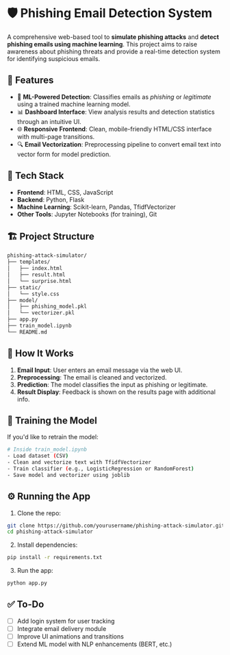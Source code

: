 
# 🛡️ Phishing Email Detection System

A comprehensive web-based tool to **simulate phishing attacks** and **detect phishing emails using machine learning**. This project aims to raise awareness about phishing threats and provide a real-time detection system for identifying suspicious emails.

## 🚀 Features

- 🤖 **ML-Powered Detection**: Classifies emails as *phishing* or *legitimate* using a trained machine learning model.
- 📊 **Dashboard Interface**: View analysis results and detection statistics through an intuitive UI.
- 🌐 **Responsive Frontend**: Clean, mobile-friendly HTML/CSS interface with multi-page transitions.
- 🔍 **Email Vectorization**: Preprocessing pipeline to convert email text into vector form for model prediction.

## 🧠 Tech Stack

- **Frontend**: HTML, CSS, JavaScript
- **Backend**: Python, Flask
- **Machine Learning**: Scikit-learn, Pandas, TfidfVectorizer
- **Other Tools**: Jupyter Notebooks (for training), Git

## 🏗️ Project Structure

```bash
phishing-attack-simulator/
├── templates/
│   ├── index.html
│   ├── result.html
│   └── surprise.html
├── static/
│   └── style.css
├── model/
│   ├── phishing_model.pkl
│   └── vectorizer.pkl
├── app.py
├── train_model.ipynb
└── README.md
```

## 🧪 How It Works

1. **Email Input**: User enters an email message via the web UI.
2. **Preprocessing**: The email is cleaned and vectorized.
3. **Prediction**: The model classifies the input as phishing or legitimate.
4. **Result Display**: Feedback is shown on the results page with additional info.

## 🔁 Training the Model

If you'd like to retrain the model:

```bash
# Inside train_model.ipynb
- Load dataset (CSV)
- Clean and vectorize text with TfidfVectorizer
- Train classifier (e.g., LogisticRegression or RandomForest)
- Save model and vectorizer using joblib
```

## ⚙️ Running the App

1. Clone the repo:
```bash
git clone https://github.com/yourusername/phishing-attack-simulator.git
cd phishing-attack-simulator
```

2. Install dependencies:
```bash
pip install -r requirements.txt
```

3. Run the app:
```bash
python app.py
```

## ✅ To-Do

- [ ] Add login system for user tracking
- [ ] Integrate email delivery module 
- [ ] Improve UI animations and transitions
- [ ] Extend ML model with NLP enhancements (BERT, etc.)
